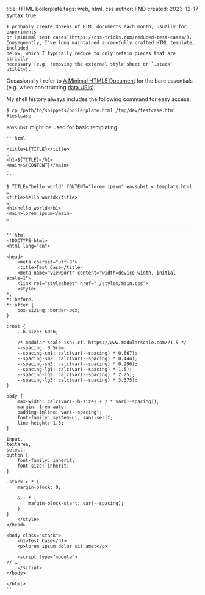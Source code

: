 title: HTML Boilerplate
tags: web, html, css
author: FND
created: 2023-12-17
syntax: true

```intro
I probably create dozens of HTML documents each month, usually for experiments
or [minimal test cases](https://css-tricks.com/reduced-test-cases/).
Consequently, I've long maintained a carefully crafted HTML template, included
below, which I typically reduce to only retain pieces that are strictly
necessary (e.g. removing the external style sheet or `.stack` utility).
```

Occasionally I refer to
[A Minimal HTML5 Document](https://brucelawson.co.uk/2010/a-minimal-html5-document/)
for the bare essentials (e.g. when constructing
[data URIs](page://articles/data-uris)).

My shell history always includes the following command for easy access:

```
$ cp /path/to/snippets/boilerplate.html /tmp/dev/testcase.html #testcase
```

`envsubst` might be used for basic templating:

```figure filename=template.html
'''html
…
<title>${TITLE}</title>
…
<h1>${TITLE}</h1>
<main>${CONTENT}</main>
…
'''
```

```
$ TITLE="hello world" CONTENT="lorem ipsum" envsubst < template.html
…
<title>hello world</title>
…
<h1>hello world</h1>
<main>lorem ipsum</main>
…
```

----

```figure filename=boilerplate.html
'''html
<!DOCTYPE html>
<html lang="en">

<head>
    <meta charset="utf-8">
    <title>Test Case</title>
    <meta name="viewport" content="width=device-width, initial-scale=1">
    <link rel="stylesheet" href="./styles/main.css">
    <style>
*,
*::before,
*::after {
    box-sizing: border-box;
}

:root {
    --h-size: 60ch;

    /* modular scale-ish; cf. https://www.modularscale.com/?1.5 */
    --spacing: 0.5rem;
    --spacing-sm1: calc(var(--spacing) * 0.667);
    --spacing-sm2: calc(var(--spacing) * 0.444);
    --spacing-sm3: calc(var(--spacing) * 0.296);
    --spacing-lg1: calc(var(--spacing) * 1.5);
    --spacing-lg2: calc(var(--spacing) * 2.25);
    --spacing-lg3: calc(var(--spacing) * 3.375);
}

body {
    max-width: calc(var(--h-size) + 2 * var(--spacing));
    margin: 1rem auto;
    padding-inline: var(--spacing);
    font-family: system-ui, sans-serif;
    line-height: 1.5;
}

input,
textarea,
select,
button {
    font-family: inherit;
    font-size: inherit;
}

.stack > * {
    margin-block: 0;

    & + * {
        margin-block-start: var(--spacing);
    }
}
    </style>
</head>

<body class="stack">
    <h1>Test Case</h1>
    <p>lorem ipsum dolor sit amet</p>

    <script type="module">
// …
    </script>
</body>

</html>
'''
```
